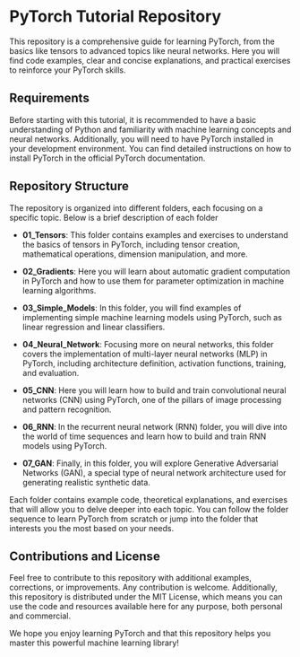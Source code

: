 # PyTorch Tutorial Repository

This repository is a comprehensive guide for learning PyTorch, from the basics like tensors to advanced topics like neural networks. Here you will find code examples, clear and concise explanations, and practical exercises to reinforce your PyTorch skills.

## Requirements

Before starting with this tutorial, it is recommended to have a basic understanding of Python and familiarity with machine learning concepts and neural networks. Additionally, you will need to have PyTorch installed in your development environment. You can find detailed instructions on how to install PyTorch in the official PyTorch documentation.

## Repository Structure

The repository is organized into different folders, each focusing on a specific topic. Below is a brief description of each folder

- **01_Tensors**: This folder contains examples and exercises to understand the basics of tensors in PyTorch, including tensor creation, mathematical operations, dimension manipulation, and more.

- **02_Gradients**: Here you will learn about automatic gradient computation in PyTorch and how to use them for parameter optimization in machine learning algorithms.

- **03_Simple_Models**: In this folder, you will find examples of implementing simple machine learning models using PyTorch, such as linear regression and linear classifiers.

- **04_Neural_Network**: Focusing more on neural networks, this folder covers the implementation of multi-layer neural networks (MLP) in PyTorch, including architecture definition, activation functions, training, and evaluation.

- **05_CNN**: Here you will learn how to build and train convolutional neural networks (CNN) using PyTorch, one of the pillars of image processing and pattern recognition.

- **06_RNN**: In the recurrent neural network (RNN) folder, you will dive into the world of time sequences and learn how to build and train RNN models using PyTorch.

- **07_GAN**: Finally, in this folder, you will explore Generative Adversarial Networks (GAN), a special type of neural network architecture used for generating realistic synthetic data.

Each folder contains example code, theoretical explanations, and exercises that will allow you to delve deeper into each topic. You can follow the folder sequence to learn PyTorch from scratch or jump into the folder that interests you the most based on your needs.

## Contributions and License
Feel free to contribute to this repository with additional examples, corrections, or improvements. Any contribution is welcome. Additionally, this repository is distributed under the MIT License, which means you can use the code and resources available here for any purpose, both personal and commercial.

We hope you enjoy learning PyTorch and that this repository helps you master this powerful machine learning library!
